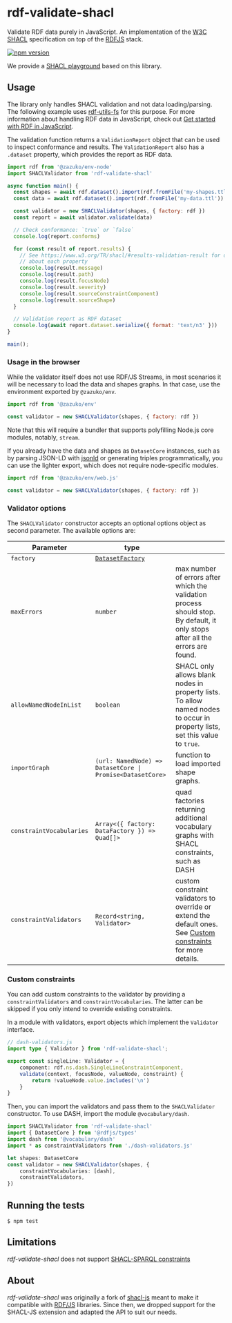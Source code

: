 
# rdf-validate-shacl

Validate RDF data purely in JavaScript. An implementation of the [W3C SHACL](https://www.w3.org/TR/shacl/)
specification on top of the [RDFJS](https://rdf.js.org/) stack.

[![npm version](https://badge.fury.io/js/rdf-validate-shacl.svg)](https://badge.fury.io/js/rdf-validate-shacl)

We provide a [SHACL playground](https://zazuko.github.io/shacl-playground/) based on this library.

## Usage

The library only handles SHACL validation and not data loading/parsing.
The following example uses [rdf-utils-fs](https://github.com/rdf-ext/rdf-utils-fs)
for this purpose. For more information about handling RDF data in JavaScript,
check out [Get started with RDF in JavaScript](https://zazuko.com/get-started/developers/).

The validation function returns a `ValidationReport` object that can be used
to inspect conformance and results. The `ValidationReport` also has a
`.dataset` property, which provides the report as RDF data.

```javascript
import rdf from '@zazuko/env-node'
import SHACLValidator from 'rdf-validate-shacl'

async function main() {
  const shapes = await rdf.dataset().import(rdf.fromFile('my-shapes.ttl'))
  const data = await rdf.dataset().import(rdf.fromFile('my-data.ttl'))

  const validator = new SHACLValidator(shapes, { factory: rdf })
  const report = await validator.validate(data)

  // Check conformance: `true` or `false`
  console.log(report.conforms)

  for (const result of report.results) {
    // See https://www.w3.org/TR/shacl/#results-validation-result for details
    // about each property
    console.log(result.message)
    console.log(result.path)
    console.log(result.focusNode)
    console.log(result.severity)
    console.log(result.sourceConstraintComponent)
    console.log(result.sourceShape)
  }

  // Validation report as RDF dataset
  console.log(await report.dataset.serialize({ format: 'text/n3' }))
}

main();
```

### Usage in the browser

While the validator itself does not use RDF/JS Streams, in most scenarios it will be necessary
to load the data and shapes graphs. In that case, use the environment exported by `@zazuko/env`.

```js
import rdf from '@zazuko/env'

const validator = new SHACLValidator(shapes, { factory: rdf })
```

Note that this will require a bundler that supports polyfilling Node.js core modules, notably, `stream`.

If you already have the data and shapes as `DatasetCore` instances,
such as by parsing JSON-LD with [jsonld](https://www.npmjs.com/package/jsonld) or generating triples programmatically, you can use the lighter export, which does not require node-specific modules.

```js
import rdf from '@zazuko/env/web.js'

const validator = new SHACLValidator(shapes, { factory: rdf })
```

### Validator options

The `SHACLValidator` constructor accepts an optional options object as second
parameter. The available options are:

| Parameter                | type                                                                              |                                                                                                                                      |
|--------------------------|-----------------------------------------------------------------------------------|--------------------------------------------------------------------------------------------------------------------------------------|
| `factory`                | [`DatasetFactory`](https://rdf.js.org/dataset-spec/#datasetcorefactory-interface) |                                                                                                                                      |
| `maxErrors`              | `number`                                                                          | max number of errors after which the validation process should stop. By default, it only stops after all the errors are found.       |
| `allowNamedNodeInList`   | `boolean`                                                                         | SHACL only allows blank nodes in property lists. To allow named nodes to occur in property lists, set this value to `true`.          |
| `importGraph`            | `(url: NamedNode) => DatasetCore \| Promise<DatasetCore>`                         | function to load imported shape graphs.                                                                                              |
| `constraintVocabularies` | `Array<({ factory: DataFactory }) => Quad[]>`                                     | quad factories returning additional vocabulary graphs with SHACL constraints, such as DASH                                           |
| `constraintValidators`   | `Record<string, Validator>`                                                       | custom constraint validators to override or extend the default ones. See [Custom constraints](#custom-constraints) for more details. |

### Custom constraints

You can add custom constraints to the validator by providing a `constraintValidators` and `constraintVocabularies`.
The latter can be skipped if you only intend to override existing constraints.

In a module with validators, export objects which implement the `Validator` interface.

```ts
// dash-validators.js
import type { Validator } from 'rdf-validate-shacl';

export const singleLine: Validator = {
    component: rdf.ns.dash.SingleLineConstraintComponent,
    validate(context, focusNode, valueNode, constraint) {
        return !valueNode.value.includes('\n')
    }
}
```

Then, you can import the validators and pass them to the `SHACLValidator` constructor.
To use DASH, import the module `@vocabulary/dash`.

```ts
import SHACLValidator from 'rdf-validate-shacl'
import { DatasetCore } from '@rdfjs/types'
import dash from '@vocabulary/dash'
import * as constraintValidators from './dash-validators.js'

let shapes: DatasetCore
const validator = new SHACLValidator(shapes, {
    constraintVocabularies: [dash],
    constraintValidators,
})
```

## Running the tests

```
$ npm test
```

## Limitations

*rdf-validate-shacl* does not support [SHACL-SPARQL constraints](https://www.w3.org/TR/shacl/#sparql-constraints)


## About

*rdf-validate-shacl* was originally a fork of
[shacl-js](https://github.com/TopQuadrant/shacl-js) meant to make it compatible
with [RDF/JS](https://rdf.js.org/) libraries.
Since then, we dropped support for the SHACL-JS extension and adapted the API
to suit our needs.
